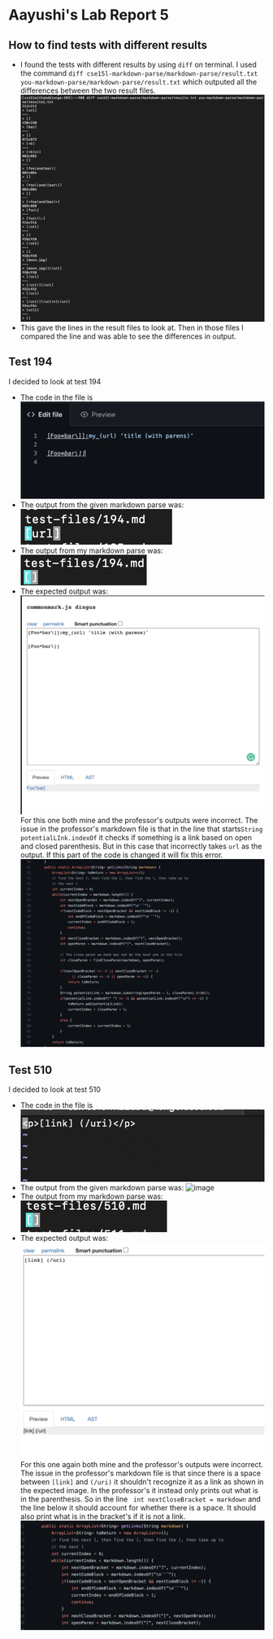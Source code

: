 # Aayushi's Lab Report 5
## How to find tests with different results
* I found the tests with different results by using ```diff``` on terminal. I used the command ```diff cse15l-markdown-parse/markdown-parse/result.txt you-markdown-parse/markdown-parse/result.txt``` which outputed all the differences between the two result files. 
![image](diff_command.png)
* This gave the lines in the result files to look at. Then in those files I compared the line and was able to see the differences in output. 

## Test 194
I decided to look at test 194
* The code in the file is ![image](194_md.png)
* The output from the given markdown parse was: ![image](194_prof.png)
* The output from my markdown parse was: ![image](194_mine.png)
* The expected output was: ![image](194_expected.png)
For this one both mine and the professor's outputs were incorrect. The issue in the professor's markdown file is that in the line that starts```String potentialLInk.indexOf``` it checks if something is a link based on open and closed parenthesis. But in this case that incorrectly takes ```url``` as the output. If this part of the code is changed it will fix this error. ![image](194_Code_error.png)


## Test 510
I decided to look at test 510
* The code in the file is ![image](510_code.png)
* The output from the given markdown parse was: ![image](510_prof.png)
* The output from my markdown parse was: ![image](510_mine.png)
* The expected output was: ![image](510_expected.png)
For this one again both mine and the professor's outputs were incorrect. The issue in the professor's markdown file is that since there is a space between ```[link]``` and ```(/uri)``` it shouldn't recognize it as a link as shown in the expected image. In the professor's it instead only prints out what is in the parenthesis. So in the line ``` int nextCloseBracket = markdown``` and the line below it should account for whether there is a space. It should also print what is in the bracket's if it is not a link. ![image](510_code_error.png)
